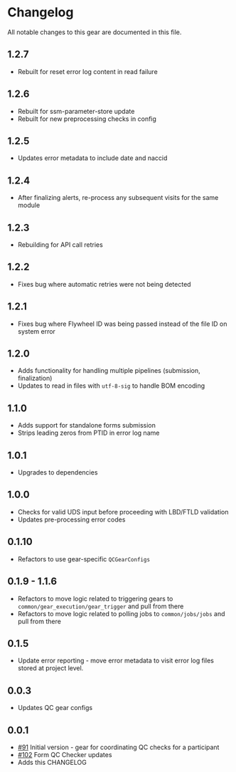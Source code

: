 # Changelog

All notable changes to this gear are documented in this file.

## 1.2.7
* Rebuilt for reset error log content in read failure
  
## 1.2.6
* Rebuilt for ssm-parameter-store update
* Rebuilt for new preprocessing checks in config

## 1.2.5
* Updates error metadata to include date and naccid
  
## 1.2.4
* After finalizing alerts, re-process any subsequent visits for the same module 
  
## 1.2.3
* Rebuilding for API call retries
  
## 1.2.2
* Fixes bug where automatic retries were not being detected 

## 1.2.1
* Fixes bug where Flywheel ID was being passed instead of the file ID on system error

## 1.2.0
* Adds functionality for handling multiple pipelines (submission, finalization)
* Updates to read in files with `utf-8-sig` to handle BOM encoding

## 1.1.0
* Adds support for standalone forms submission
* Strips leading zeros from PTID in error log name
  
## 1.0.1
* Upgrades to dependencies
  
## 1.0.0
* Checks for valid UDS input before proceeding with LBD/FTLD validation
* Updates pre-processing error codes
  
## 0.1.10
* Refactors to use gear-specific `QCGearConfigs`

## 0.1.9 - 1.1.6
* Refactors to move logic related to triggering gears to `common/gear_execution/gear_trigger` and pull from there
* Refactors to move logic related to polling jobs to `common/jobs/jobs` and pull from there

## 0.1.5
* Update error reporting - move error metadata to visit error log files stored at project level.
  
## 0.0.3
* Updates QC gear configs
  
## 0.0.1
* [#91](https://github.com/naccdata/flywheel-gear-extensions/pull/91) Initial version - gear for coordinating QC checks for a participant
* [#102](https://github.com/naccdata/flywheel-gear-extensions/pull/102) Form QC Checker updates
* Adds this CHANGELOG
